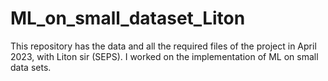 # ML_on_small_dataset_Liton
This repository has the data and all the required files of the project in April 2023, with Liton sir (SEPS). I worked on the implementation of ML on small data sets.   



